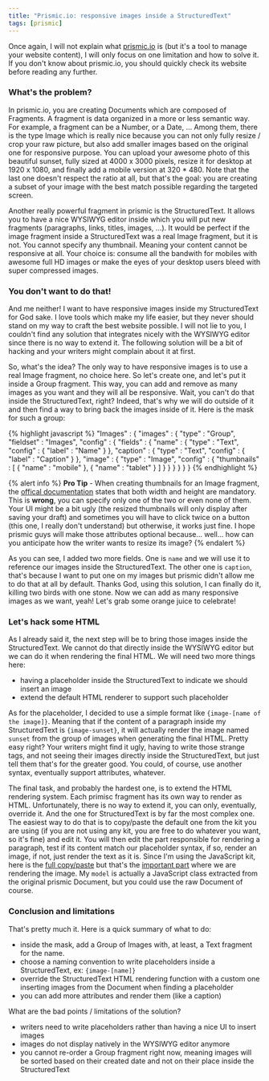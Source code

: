 ```yaml
---
title: "Prismic.io: responsive images inside a StructuredText"
tags: [prismic]
---
```


Once again, I will not explain what [prismic.io](http://prismic.io) is (but it's a tool to manage your website content), I will only focus on one limitation and how to solve it. If you don't know about prismic.io, you should quickly check its website before reading any further.

### What's the problem?

In prismic.io, you are creating Documents which are composed of Fragments. A fragment is data organized in a more or less semantic way. For example, a fragment can be a Number, or a Date, ... Among them, there is the type Image which is really nice because you can not only fully resize / crop your raw picture, but also add smaller images based on the original one for responsive purpose. You can upload your awesome photo of this beautiful sunset, fully sized at 4000 x 3000 pixels, resize it for desktop at 1920 x 1080, and finally add a mobile version at 320 * 480. Note that the last one doesn't respect the ratio at all, but that's the goal: you are creating a subset of your image with the best match possible regarding the targeted screen.

Another really powerful fragment in prismic is the StructuredText. It allows you to have a nice WYSIWYG editor inside which you will put new fragments (paragraphs, links, titles, images, ...). It would be perfect if the image fragment inside a StructuredText was a real Image fragment, but it is not. You cannot specify any thumbnail. Meaning your content cannot be responsive at all. Your choice is: consume all the bandwith for mobiles with awesome full HD images or make the eyes of your desktop users bleed with super compressed images.

### You don't want to do that!

And me neither! I want to have responsive images inside my StructuredText for God sake. I love tools which make my life easier, but they never should stand on my way to craft the best website possible. I will not lie to you, I couldn't find any solution that integrates nicely with the WYSIWYG editor since there is no way to extend it. The following solution will be a bit of hacking and your writers might complain about it at first.

So, what's the idea? The only way to have responsive images is to use a real Image fragment, no choice here. So let's create one, and let's put it inside a Group fragment. This way, you can add and remove as many images as you want and they will all be responsive. Wait, you can't do that inside the StructuredText, right? Indeed, that's why we will do outside of it and then find a way to bring back the images inside of it. Here is the mask for such a group:

{% highlight javascript %}
"Images" : {
  "images" : {
    "type" : "Group",
    "fieldset" : "Images",
    "config" : {
      "fields" : {
        "name" : {
          "type" : "Text",
          "config" : {
            "label" : "Name"
          }
        },
        "caption" : {
          "type" : "Text",
          "config" : {
            "label" : "Caption"
          }
        },
        "image" : {
          "type" : "Image",
          "config" : {
            "thumbnails" : [ {
              "name" : "mobile"
            }, {
              "name" : "tablet"
            } ]
          }
        }
      }
    }
  }
}
{% endhighlight %}

{% alert info %}
  **Pro Tip** - When creating thumbnails for an Image fragment, the [offical documentation](https://developers.prismic.io/documentation/UjBeuLGIJ3EKtgBV/repository-administrators-manual#document-masks) states that both width and height are mandatory. This is **wrong**, you can specify only one of the two or even none of them. Your UI might be a bit ugly (the resized thumbnails will only display after saving your draft) and sometimes you will have to click twice on a button (this one, I really don't understand) but otherwise, it works just fine. I hope prismic guys will make those attributes optional because... well... how can you anticipate how the writer wants to resize its image?
{% endalert %}

As you can see, I added two more fields. One is `name` and we will use it to reference our images inside the StructuredText. The other one is `caption`, that's because I want to put one on my images but prismic didn't allow me to do that at all by default. Thanks God, using this solution, I can finally do it, killing two birds with one stone. Now we can add as many responsive images as we want, yeah! Let's grab some orange juice to celebrate!

### Let's hack some HTML

As I already said it, the next step will be to bring those images inside the StructuredText. We cannot do that directly inside the WYSIWYG editor but we can do it when rendering the final HTML. We will need two more things here:

* having a placeholder inside the StructuredText to indicate we should insert an image
* extend the default HTML renderer to support such placeholder

As for the placeholder, I decided to use a simple format like `{image-[name of the image]}`. Meaning that if the content of a paragraph inside my StructuredText is `{image-sunset}`, it will actually render the image named `sunset` from the group of images when generating the final HTML. Pretty easy right? Your writers might find it ugly, having to write those strange tags, and not seeing their images directly inside the StructuredText, but just tell them that's for the greater good. You could, of course, use another syntax, eventually support attributes, whatever.

The final task, and probably the hardest one, is to extend the HTML rendering system. Each primisc fragment has its own way to render as HTML. Unfortunately, there is no way to extend it, you can only, eventually, override it. And the one for StructuredText is by far the most complex one. The easiest way to do that is to copy/paste the default one from the kit you are using (if you are not using any kit, you are free to do whatever you want, so it's fine) and edit it. You will then edit the part responsible for rendering a paragraph, test if its content match our placeholder syntax, if so, render an image, if not, just render the text as it is. Since I'm using the JavaScript kit, here is the [full copy/paste](https://github.com/pauldijou/farewell/blob/9a744565d7e66f06aa9a3edf7e360db0f00c70aa/scripts/prismic.js#L65-L159) but that's the [important part](https://github.com/pauldijou/farewell/blob/9a744565d7e66f06aa9a3edf7e360db0f00c70aa/scripts/prismic.js#L105-L117) where we are rendering the image. My `model` is actually a JavaScript class extracted from the original prismic Document, but you could use the raw Document of course.

### Conclusion and limitations

That's pretty much it. Here is a quick summary of what to do:

* inside the mask, add a Group of Images with, at least, a Text fragment for the name.
* choose a naming convention to write placeholders inside a StructuredText, ex: `{image-[name]}`
* override the StructuredText HTML rendering function with a custom one inserting images from the Document when finding a placeholder
* you can add more attributes and render them (like a caption)

What are the bad points / limitations of the solution?

* writers need to write placeholders rather than having a nice UI to insert images
* images do not display natively in the WYSIWYG editor anymore
* you cannot re-order a Group fragment right now, meaning images will be sorted based on their created date and not on their place inside the StructuredText
